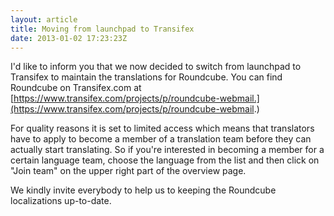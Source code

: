 ```yaml
---
layout: article
title: Moving from launchpad to Transifex
date: 2013-01-02 17:23:23Z
---
```

I'd like to inform you that we now decided to switch from launchpad to Transifex to maintain the translations for Roundcube. You can find Roundcube on Transifex.com at [https://www.transifex.com/projects/p/roundcube-webmail.](https://www.transifex.com/projects/p/roundcube-webmail.)

For quality reasons it is set to limited access which means that translators have to apply to become a member of a translation team before they can actually start translating. So if you're interested in becoming a member for a certain language team, choose the language from the list and then click on &quot;Join team&quot; on the upper right part of the overview page.

We kindly invite everybody to help us to keeping the Roundcube localizations up-to-date.

